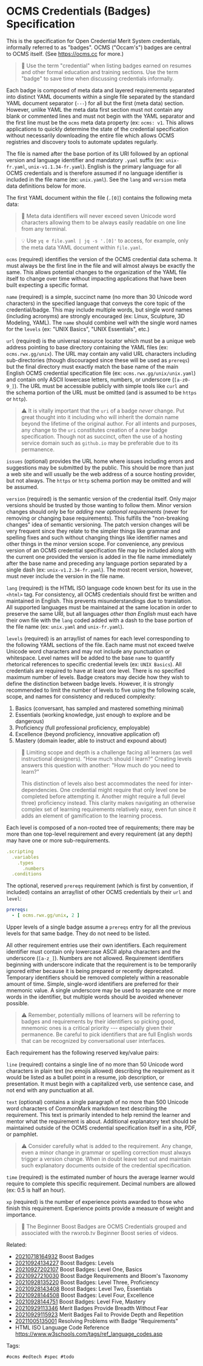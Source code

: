 # OCMS Credentials (Badges) Specification

This is the specification for Open Credential Merit System credentials,
informally referred to as "badges". OCMS ("Occam's") badges are central
to OCMS itself. (See <https://ocms.cc> for more.)

> 💬
> Use the term "credential" when listing badges earned on resumes and
> other formal education and training sections. Use the term "badge" to
> save time when discussing credentials informally.

Each badge is composed of meta data and layered requirements separated
into distinct YAML documents within a single file separated by the
standard YAML document separator (`---`) for all but the first (meta
data) section. However, unlike YAML the meta data first section must not
contain any blank or commented lines and must not begin with the YAML
separator and the first line must be the `ocms` meta data property (ex:
`ocms: v1`. This allows applications to quickly determine the state of
the credential specification without necessarily downloading the entire
file which allows OCMS registries and discovery tools to automate
updates regularly.

The file is named after the base portion of its URI followed by an
optional version and language identifier and mandatory `.yaml` suffix
(ex: `unix-fr.yaml`, `unix-v1.1.34-fr.yaml`). English is the primary
language for all OCMS credentials and is therefore assumed if no
language identifier is included in the file name (ex: `unix.yaml`). See
the `lang` and `version` meta data definitions below for more.

The first YAML document within the file (`.[0]`) contains the following
meta data:

> 💬
> Meta data identifiers will never exceed seven Unicode word characters
> allowing them to be always easily readable on one line from any
> terminal.

> 💡 
> Use `yq e file.yaml | jq -s '.[0]'` to access, for example, only the
> meta data YAML document within `file.yaml`.

`ocms` (required) identifies the version of the OCMS credential data
schema. It must always be the first line in the file and will almost
always be exactly the same. This allows potential changes to the
organization of the YAML file itself to change over time without
impacting applications that have been built expecting a specific format.

`name` (required) is a simple, succinct name (no more than 30 Unicode
word characters) in the specified language that conveys the core topic
of the credential/badge. This may include multiple words, but single
word names (including acronyms) are strongly encouraged (ex: Linux,
Sculpture, 3D Modeling, YAML). The `name` should combine well with the
single word names for the `levels` (ex: "UNIX Basics", "UNIX Essentials",
etc.)

`url` (required) is the universal resource locator which must be
a unique web address pointing to base directory containing the YAML
files (ex: `ocms.rwx.gg/unix`). The URL may contain any valid URL
characters including sub-directories (though discouraged since these
will be used as `prereqs`) but the final directory must exactly match
the base name of the main English OCMS credential specification file (ex:
`ocms.rwx.gg/unix/unix.yaml`) and contain only ASCII lowercase letters,
numbers, or underscore (`[a-z0-9_]`). The URL must be accessible
publicly with simple tools like `curl` and the schema portion of the URL
must be omitted (and is assumed to be `https` or `http`).

> ⚠️
> It is vitally important that the `uri` of a badge *never* change. Put
> great thought into it including who will inherit the domain name
> beyond the lifetime of the original author. For all intents and
> purposes, any change to the `uri` constitutes creation of a *new*
> badge specification. Though not as succinct, often the use of
> a hosting service domain such as `github.io` may be preferable due to
> its permanence.

`issues` (optional) provides the URL home where issues including errors
and suggestions may be submitted by the public. This should be more than
just a web site and will usually be the web address of a source hosting provider, but not always. The `https` or `http` schema portion may be omitted and will be assumed.

`version` (required) is the semantic version of the credential itself.
Only major versions should be trusted by those wanting to follow them.
Minor version changes should only be for *adding new optional
requirements* (never for removing or changing base requirements). This
fulfills the "non-breaking changes" idea of semantic versioning. The
patch version changes will be very frequent since they relate to the
simpler things like grammar and spelling fixes and such without changing
things like identifier names and other things in the minor version
scope. For convenience, any previous version of an OCMS credential
specification file may be included along with the current one provided
the version is added in the file name immediately after the base name
and preceding any language portion separated by a single dash (ex:
`unix-v1.2.34-fr.yaml`). The most recent version, however, must never
include the version in the file name.

`lang` (required) is the HTML ISO language code known best for its use
in the `<html>` tag. For consistency, all OCMS credentials should first
be written and maintained in English. This prevents misunderstandings
due to translation. All supported languages must be maintained at the
same location in order to preserve the same URI, but all languages
*other than English* must each have their own file with the `lang` coded
added with a dash to the base portion of the file name (ex: `unix.yaml`
and `unix-fr.yaml`).

`levels` (required) is an array/list of names for each level
corresponding to the following YAML sections of the file. Each name must
not exceed twelve Unicode word characters and may not include any
punctuation or whitespace. Level names will be added to the base `name`
to quantify rhetorical references to specific credential levels (ex:
`UNIX Basics`). All credentials are required to have at least one level.
There is no specified maximum number of levels. Badge creators may
decide how they wish to define the distinction between badge levels.
However, it is strongly recommended to limit the number of levels to
five using the following scale, scope, and names for consistency and
reduced complexity:

1. Basics (conversant, has sampled and mastered something minimal)
1. Essentials (working knowledge, just enough to explore and be dangerous) 
1. Proficiency (full professional proficiency, employable)
1. Excellence (beyond proficiency, innovative application of)
1. Mastery (domain leader, able to instruct and expound about)

> 💬
> Limiting scope and depth is a challenge facing all learners (as well
> instructional designers). "How much should I learn?" Creating levels
> answers this question with another: "How much do you need to learn?"
>
> This distinction of levels also best accommodates the need for
> inter-dependencies. One credential might require that only level one
> be completed before attempting it. Another might require a full (level
> three) proficiency instead. This clarity makes navigating an otherwise
> complex set of learning requirements relatively easy, even fun since
> it adds an element of gamification to the learning process.

Each level is composed of a non-rooted tree of requirements; there may
be more than one top-level requirement and every requirement (at any
depth) may have one or more sub-requirements.

```yaml
.scripting
  .variables
    .types
      .numbers
  .conditions
```

The optional, reserved `prereqs` requirement (which is first by
convention, if included) contains an array/list of other OCMS
credentials by their `url` and `level`:

```yaml
prereqs:
  - [ ocms.rwx.gg/unix, 2 ]
```

Upper levels of a single badge assume a `prereqs` entry for all the
previous levels for that same badge. They do not need to be listed.

All other requirement entries use their own identifiers. Each
requirement identifier must contain only lowercase ASCII alpha
characters and the underscore (`[a-z_]`). Numbers are not allowed.
Requirement identifiers beginning with underscore indicate that the
requirement is to be temporarily ignored either because it is being
prepared or recently deprecated. Temporary identifiers should be
removed completely within a reasonable amount of time. Simple,
single-word identifiers are preferred for their mnemonic value. A single
underscore may be used to separate one or more words in the identifier,
but multiple words should be avoided whenever possible.

> ⚠️
> Remember, potentially millions of learners will be referring to badges
> and requirements by their identifiers so picking good, mnemonic ones
> is a critical priority --- especially given their permanence. Be
> careful to pick identifiers that are full English words that can be
> recognized by conversational user interfaces.

Each requirement has the following reserved key/value pairs:

`line` (required) contains a single line of no more than 50 Unicode word
characters in plain text (no emojis allowed) describing the requirement
as it would be listed as a bullet point in a resume, job description, or
presentation. It must begin with a capitalized verb, use sentence case,
and not end with any punctuation at all.

`text` (optional) contains a single paragraph of no more than 500
Unicode word characters of CommonMark markdown text describing the
requirement. This text is primarily intended to help remind the learner
and mentor what the requirement is about. Additional explanatory text
should be maintained outside of the OCMS credential specification itself
in a site, PDF, or pamphlet.

> ⚠️
> Consider carefully what is added to the requirement. Any change, even
> a minor change in grammar or spelling correction must always trigger
> a version change. When in doubt leave text out and maintain such
> explanatory documents outside of the credential specification.

`time` (required) is the estimated number of hours the average learner
would require to complete this specific requirement. Decimal numbers are
allowed (ex: 0.5 is half an hour).

`xp` (required) is the number of experience points awarded to those who
finish this requirement. Experience points provide a measure of weight
and importance.

> 💬
> The Beginner Boost Badges are OCMS Credentials grouped and associated
> with the rwxrob.tv Beginner Boost series of videos.

Related:
* [20210718164932](/20210718164932/) Boost Badges
* [20210924134227](/20210924134227/) Boost Badges: Levels
* [20210927202107](/20210927202107/) Boost Badges: Level One, Basics
* [20210927210030](/20210927210030/) Boost Badge Requirements and Bloom's Taxonomy
* [20210928135220](/20210928135220/) Boost Badges: Level Three, Proficiency
* [20210928143408](/20210928143408/) Boost Badges: Level Two, Essentials
* [20210928144508](/20210928144508/) Boost Badges: Level Four, Excellence
* [20210928144751](/20210928144751/) Boost Badges: Level Five, Mastery
* [20210929113346](/20210929113346/) Merit Badges Provide Breadth Without Fear
* [20210929115923](/20210929115923/) Merit Badges Fail to Provide Depth and Repetition
* [20211005135001](/20211005135001/) Resolving Problems with Badge "Requirements"
* HTML ISO Language Code Reference  
  <https://www.w3schools.com/tags/ref_language_codes.asp>

Tags:

    #ocms #edtech #spec #todo
